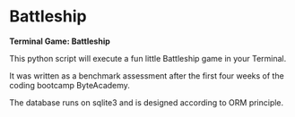 Battleship
==========

**Terminal Game: Battleship**

This python script will execute a fun little Battleship game in your Terminal.

It was written as a benchmark assessment after the first four weeks of the coding bootcamp ByteAcademy. 

The database runs on sqlite3 and is designed according to ORM principle.
